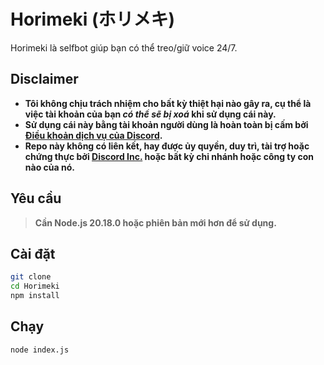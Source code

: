 # Horimeki (ホリメキ)
Horimeki là selfbot giúp bạn có thể treo/giữ voice 24/7.

## Disclaimer
- **Tôi không chịu trách nhiệm cho bất kỳ thiệt hại nào gây ra, cụ thể là việc tài khoản của bạn *có thể sẽ bị xoá* khi sử dụng cái này.**
- **Sử dụng cái này bằng tài khoản người dùng là hoàn toàn bị cấm bởi [Điều khoản dịch vụ của Discord](https://discord.com/terms).**
- **Repo này không có liên kết, hay được ủy quyền, duy trì, tài trợ hoặc chứng thực bởi [Discord Inc.](https://discord.com/) hoặc bất kỳ chi nhánh hoặc công ty con nào của nó.**

## Yêu cầu
> **Cần Node.js 20.18.0 hoặc phiên bản mới hơn để sử dụng.**

## Cài đặt

```bash
git clone 
cd Horimeki
npm install
```

## Chạy

```bash
node index.js
```
